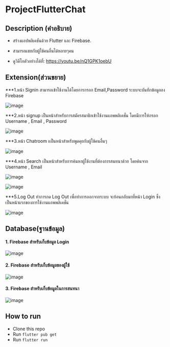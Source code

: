 # ProjectFlutterChat

## Description (คำอธิบาย)
* สร้างแอปพลิเคชันด้วย Flutter และ Firebase.
*  สามารถแชทกับผู้ใช้คนอื่นได้หลายๆคน
  
* ดูวิดีโอตัวอย่างได้ที่: https://youtu.be/nQ1GPK1oebU

## Extension(ส่วนขยาย)
***1.หน้า Signin สามารถเข้าใช้งานได้โดยการกรอก Email,Password ระบบจะบันทึกข้อมูลลง Firebase
  
  
  ![image](https://www.img.in.th/images/0fad8c81a0606da4909366464b9c5a9a.png)
  
  
***2.หน้า signup เป็นหน้าสำหรับการสมัครสมาชิกเข้าใช้งานแอพพลิเคชั่น โดยมีการให้กรอก Username , Email , Password
  
  
  ![image](https://www.img.in.th/images/869fc02f6c5971ac6e3c0f345ab7890b.png)
  
  
***3.หน้า Chatroom เเป็นหน้าสำหรับพูดคุยกับผู้ใช้คนอื่นๆ
  
  
  ![image](https://www.img.in.th/images/61dbe8bb691beae55bae213492042b38.png)
  
  
***4.หน้า Search เป็นหน้าสำหรับการค้นหาผู้ใช้งานที่ต้องการสนทนาด้วย โดยค้นจาก Username , Email
  
 
 ![image](https://www.img.in.th/images/c861ff488e263ce9fb78ebcd4729bb5a.png)
  
 
 ![image](https://www.img.in.th/images/70bc34db220a79a965d69e82d852c20e.png)
 
  
***5.Log Out ทำการกด Log Out เพื่อทำการออกจากระบบ จะย้อนกลับมาที่หน้า Login ซึ่งเป็นหน้าแรกของการใช้งานแอพพลิเคชั่น
  
  
   ![image](https://www.img.in.th/images/cd8b4891c317bfcef3a92a155bae1df8.png)
  
  
## Database(ฐานข้อมูล)
   #### 1. Firebase สำหรับเก็บข้อมูล Login
 
  ![image](https://www.img.in.th/images/3f6d51446829df856502157c195012b6.png)
  
  
  #### 2. Firebase สำหรับเก็บข้อมูลของผู้ใช้
 
  ![image](https://www.img.in.th/images/ee4af25bd28777fd5e585a439401efc0.png)


  #### 3. Firebase สำหรับเก็บข้อมูลในการสนทนา

  ![image](https://www.img.in.th/images/f79ce4fd1f42e3ac44044e0ead2b92fa.png)





## How to run
* Clone this repo
* Run `flutter pub get`
* Run `flutter run` 
